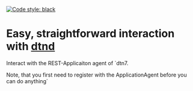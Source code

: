 [![Code style: black](https://img.shields.io/badge/code%20style-black-000000.svg)](https://github.com/psf/black)

# Easy, straightforward interaction with [dtnd](https://github.com/dtn7/dtn7-go)

Interact with the REST-Applicaiton agent of `dtn7.

Note, that you first need to register with the ApplicationAgent before you can do anything`